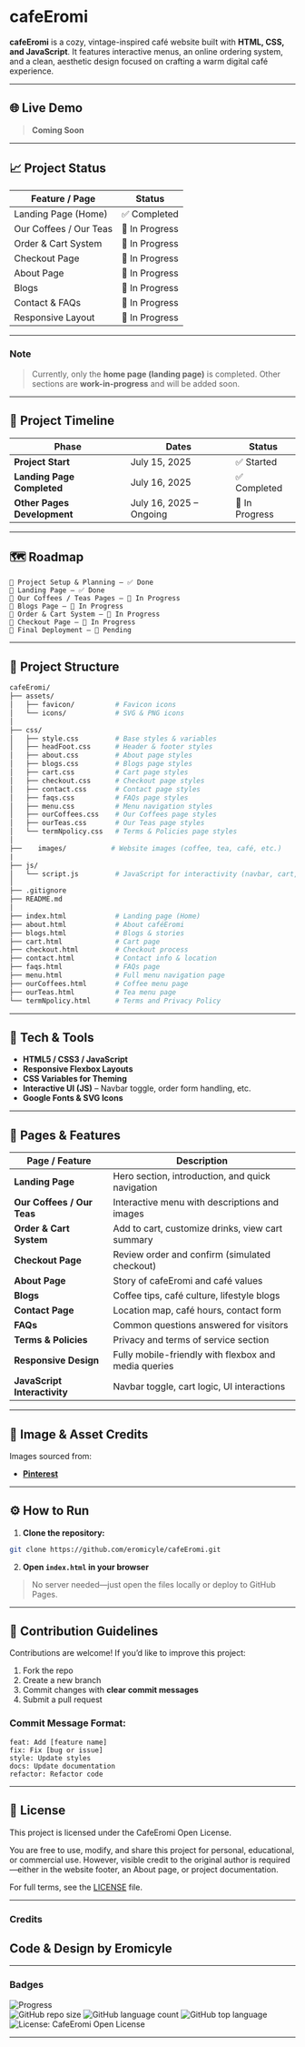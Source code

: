 # **cafeEromi**
**cafeEromi** is a cozy, vintage-inspired café website built with **HTML, CSS, and JavaScript**.
It features interactive menus, an online ordering system, and a clean, aesthetic design focused on crafting a warm digital café experience.

---

## **🌐 Live Demo**

> **Coming Soon**

---

## **📈 Project Status**

| **Feature / Page**       | **Status**         |
| ------------------------ | ------------------ |
| Landing Page (Home)      | ✅ Completed       |
| Our Coffees / Our Teas   | 🚧 In Progress     |
| Order & Cart System      | 🚧 In Progress     |
| Checkout Page            | 🚧 In Progress     |
| About Page               | 🚧 In Progress     |
| Blogs                    | 🚧 In Progress     |
| Contact & FAQs           | 🚧 In Progress     |
| Responsive Layout        | 🚧 In Progress     |

---

### **Note**

> Currently, only the **home page (landing page)** is completed.
> Other sections are **work-in-progress** and will be added soon.

---

## **📅 Project Timeline**

|**Phase**|**Dates**|**Status**|
|---|---|---|
|**Project Start**|July 15, 2025|✅ Started|
|**Landing Page Completed**|July 16, 2025|✅ Completed|
|**Other Pages Development**|July 16, 2025 – Ongoing|🚧 In Progress|

---

## **🗺️ Roadmap**

```text
🔹 Project Setup & Planning – ✅ Done  
🔹 Landing Page – ✅ Done  
🔹 Our Coffees / Teas Pages – 🔄 In Progress  
🔹 Blogs Page – 🔄 In Progress  
🔹 Order & Cart System – 🔄 In Progress  
🔹 Checkout Page – 🔄 In Progress  
🔹 Final Deployment – 🚀 Pending  
```

---

## **📂 Project Structure**

``` graphql
cafeEromi/
├── assets/
│   ├── favicon/          # Favicon icons
│   └── icons/            # SVG & PNG icons
│
├── css/
│   ├── style.css         # Base styles & variables
│   ├── headFoot.css      # Header & footer styles
│   ├── about.css         # About page styles
│   ├── blogs.css         # Blogs page styles
│   ├── cart.css          # Cart page styles
│   ├── checkout.css      # Checkout page styles
│   ├── contact.css       # Contact page styles
│   ├── faqs.css          # FAQs page styles
│   ├── menu.css          # Menu navigation styles
│   ├── ourCoffees.css    # Our Coffees page styles
│   ├── ourTeas.css       # Our Teas page styles
│   └── termNpolicy.css   # Terms & Policies page styles
│
├──    images/           # Website images (coffee, tea, café, etc.)
|
├── js/
│   └── script.js         # JavaScript for interactivity (navbar, cart, etc.)
│
├── .gitignore
├── README.md
│
├── index.html            # Landing page (Home)
├── about.html            # About caféEromi
├── blogs.html            # Blogs & stories
├── cart.html             # Cart page
├── checkout.html         # Checkout process
├── contact.html          # Contact info & location
├── faqs.html             # FAQs page
├── menu.html             # Full menu navigation page
├── ourCoffees.html       # Coffee menu page
├── ourTeas.html          # Tea menu page
└── termNpolicy.html      # Terms and Privacy Policy
```

---

## **🎨 Tech & Tools**

* **HTML5 / CSS3 / JavaScript**
* **Responsive Flexbox Layouts**
* **CSS Variables for Theming**
* **Interactive UI (JS)** – Navbar toggle, order form handling, etc.
* **Google Fonts & SVG Icons**

---

## **🧩 Pages & Features**

| **Page / Feature**           | **Description**                                      |
| ---------------------------- | ---------------------------------------------------- |
| **Landing Page**             | Hero section, introduction, and quick navigation     |
| **Our Coffees / Our Teas**   | Interactive menu with descriptions and images        |
| **Order & Cart System**      | Add to cart, customize drinks, view cart summary     |
| **Checkout Page**            | Review order and confirm (simulated checkout)        |
| **About Page**               | Story of cafeEromi and café values                   |
| **Blogs**                    | Coffee tips, café culture, lifestyle blogs           |
| **Contact Page**             | Location map, café hours, contact form               |
| **FAQs**                     | Common questions answered for visitors               |
| **Terms & Policies**         | Privacy and terms of service section                 |
| **Responsive Design**        | Fully mobile-friendly with flexbox and media queries |
| **JavaScript Interactivity** | Navbar toggle, cart logic, UI interactions           |

---

## **📸 Image & Asset Credits**

Images sourced from:
* **[Pinterest](https://pinterest.com/)**

---

## **⚙️ How to Run**

1. **Clone the repository:**

```bash
git clone https://github.com/eromicyle/cafeEromi.git
```

2. **Open `index.html` in your browser**

> No server needed—just open the files locally or deploy to GitHub Pages.

---

## **🤝 Contribution Guidelines**

Contributions are welcome!
If you’d like to improve this project:

1. Fork the repo
2. Create a new branch
3. Commit changes with **clear commit messages**
4. Submit a pull request

### **Commit Message Format:**

```
feat: Add [feature name]  
fix: Fix [bug or issue]  
style: Update styles  
docs: Update documentation  
refactor: Refactor code  
```

---

## **📢 License**

This project is licensed under the CafeEromi Open License.

You are free to use, modify, and share this project for personal, educational, or commercial use.
However, visible credit to the original author is required—either in the website footer, an About page, or project documentation.

For full terms, see the [LICENSE](license) file.

---

### **Credits**
## **Code & Design by Eromicyle**

---

### **Badges**
![Progress](https://img.shields.io/badge/Progress-40%25-orange) <br/>
![GitHub repo size](https://img.shields.io/github/repo-size/eromicyle/CoffeeCafe)
![GitHub language count](https://img.shields.io/github/languages/count/eromicyle/CoffeeCafe)
![GitHub top language](https://img.shields.io/github/languages/top/eromicyle/CoffeeCafe)
![License: CafeEromi Open License](https://img.shields.io/badge/license-Attribution--Required-orange)

---
